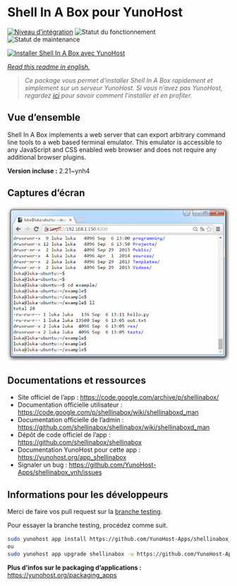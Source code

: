 <!--
N.B.: This README was automatically generated by https://github.com/YunoHost/apps/tree/master/tools/README-generator
It shall NOT be edited by hand.
-->

# Shell In A Box pour YunoHost

[![Niveau d’intégration](https://dash.yunohost.org/integration/shellinabox.svg)](https://dash.yunohost.org/appci/app/shellinabox) ![Statut du fonctionnement](https://ci-apps.yunohost.org/ci/badges/shellinabox.status.svg) ![Statut de maintenance](https://ci-apps.yunohost.org/ci/badges/shellinabox.maintain.svg)

[![Installer Shell In A Box avec YunoHost](https://install-app.yunohost.org/install-with-yunohost.svg)](https://install-app.yunohost.org/?app=shellinabox)

*[Read this readme in english.](./README.md)*

> *Ce package vous permet d’installer Shell In A Box rapidement et simplement sur un serveur YunoHost.
Si vous n’avez pas YunoHost, regardez [ici](https://yunohost.org/#/install) pour savoir comment l’installer et en profiter.*

## Vue d’ensemble

Shell In A Box implements a web server that can export arbitrary command line tools to a web based terminal emulator. This emulator is accessible to any JavaScript and CSS enabled web browser and does not require any additional browser plugins.


**Version incluse :** 2.21~ynh4

## Captures d’écran

![Capture d’écran de Shell In A Box](./doc/screenshots/screenshot.gif)

## Documentations et ressources

* Site officiel de l’app : <https://code.google.com/archive/p/shellinabox/>
* Documentation officielle utilisateur : <https://code.google.com/p/shellinabox/wiki/shellinaboxd_man>
* Documentation officielle de l’admin : <https://github.com/shellinabox/shellinabox/wiki/shellinaboxd_man>
* Dépôt de code officiel de l’app : <https://github.com/shellinabox/shellinabox>
* Documentation YunoHost pour cette app : <https://yunohost.org/app_shellinabox>
* Signaler un bug : <https://github.com/YunoHost-Apps/shellinabox_ynh/issues>

## Informations pour les développeurs

Merci de faire vos pull request sur la [branche testing](https://github.com/YunoHost-Apps/shellinabox_ynh/tree/testing).

Pour essayer la branche testing, procédez comme suit.

``` bash
sudo yunohost app install https://github.com/YunoHost-Apps/shellinabox_ynh/tree/testing --debug
ou
sudo yunohost app upgrade shellinabox -u https://github.com/YunoHost-Apps/shellinabox_ynh/tree/testing --debug
```

**Plus d’infos sur le packaging d’applications :** <https://yunohost.org/packaging_apps>
